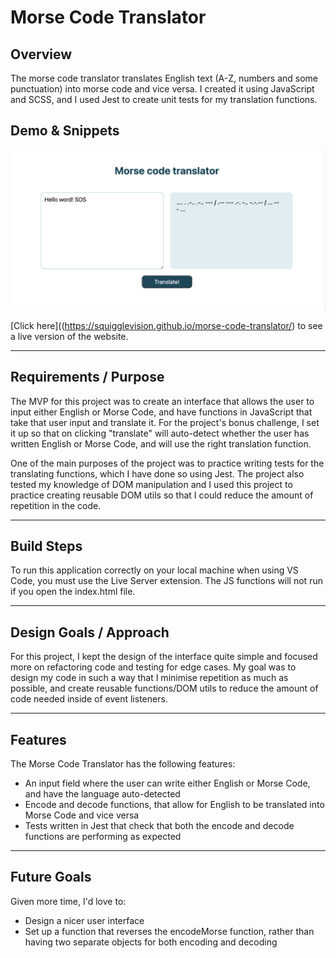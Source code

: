 # Morse Code Translator

## Overview

The morse code translator translates English text (A-Z, numbers and some
punctuation) into morse code and vice versa. I created it using JavaScript and
SCSS, and I used Jest to create unit tests for my translation functions.

## Demo & Snippets

![Screenshot of the morse code translator app](./assets/images/morse-code-translator-screenshot.png)

[Click here]((https://squigglevision.github.io/morse-code-translator/) to see a live version of the website.

---

## Requirements / Purpose

The MVP for this project was to create an interface that allows the user to input either English or Morse Code, and have functions in JavaScript that take that user input and translate it. For the project's bonus challenge, I set it up so that on clicking "translate" will auto-detect whether the user has written English or Morse Code, and will use the right translation function.

One of the main purposes of the project was to practice writing tests for the translating functions, which I have done so using Jest. The project also tested my knowledge of DOM manipulation and I used this project to practice creating reusable DOM utils so that I could reduce the amount of repetition in the code.

---

## Build Steps

To run this application correctly on your local machine when using VS Code, you must use the Live Server extension. 
The JS functions will not run if you open the index.html file.

---

## Design Goals / Approach

For this project, I kept the design of the interface quite simple and focused more on refactoring code and testing for edge cases. My goal was to design my code in such a way that I minimise repetition as much as possible, and create reusable functions/DOM utils to reduce the amount of code needed inside of event listeners.

---

## Features

The Morse Code Translator has the following features:

-   An input field where the user can write either English or Morse Code, and have the language auto-detected
-   Encode and decode functions, that allow for English to be translated into Morse Code and vice versa
-   Tests written in Jest that check that both the encode and decode functions are performing as expected

---

## Future Goals

Given more time, I'd love to:

-   Design a nicer user interface
-   Set up a function that reverses the encodeMorse function, rather than having two separate objects for both encoding and decoding
